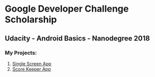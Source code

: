 # Google Developer Challenge Scholarship
## Udacity - Android Basics - Nanodegree 2018

### My Projects:
1.  [Single Screen App](https://github.com/Berov/GoogleDeveloperChallengeScholarship-AndroidBasics-Nanodegree-2018/tree/master/FirstProject-SingleScreenApp)
2. [Score Keeper App](https://github.com/Berov/GoogleDeveloperChallengeScholarship-AndroidBasics-Nanodegree-2018/tree/master/SecondProject-ScoreKeeperApp)
